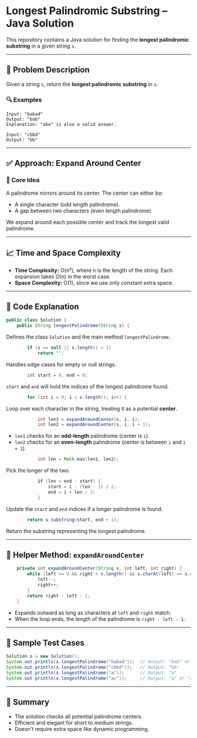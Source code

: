 # Longest Palindromic Substring – Java Solution

This repository contains a Java solution for finding the **longest palindromic substring** in a given string `s`.

---

## 🧠 Problem Description

Given a string `s`, return the **longest palindromic substring** in `s`.

### 🔍 Examples

```text
Input: "babad"
Output: "bab"
Explanation: "aba" is also a valid answer.

Input: "cbbd"
Output: "bb"
```

---

## ✅ Approach: Expand Around Center

### 🔧 Core Idea

A palindrome mirrors around its center. The center can either be:

- A single character (odd length palindrome).
- A gap between two characters (even length palindrome).

We expand around each possible center and track the longest valid palindrome.

---

## 📈 Time and Space Complexity

- **Time Complexity:** O(n²), where n is the length of the string. Each expansion takes O(n) in the worst case.
- **Space Complexity:** O(1), since we use only constant extra space.

---

## 📄 Code Explanation

```java
public class Solution {
    public String longestPalindrome(String s) {
```

Defines the class `Solution` and the main method `longestPalindrome`.

```java
        if (s == null || s.length() < 1) 
            return "";
```

Handles edge cases for empty or null strings.

```java
        int start = 0, end = 0;
```

`start` and `end` will hold the indices of the longest palindrome found.

```java
        for (int i = 0; i < s.length(); i++) {
```

Loop over each character in the string, treating it as a potential **center**.

```java
            int len1 = expandAroundCenter(s, i, i); 
            int len2 = expandAroundCenter(s, i, i + 1);  
```

- `len1` checks for an **odd-length** palindrome (center is `i`).
- `len2` checks for an **even-length** palindrome (center is between `i` and `i + 1`).

```java
            int len = Math.max(len1, len2);
```

Pick the longer of the two.

```java
            if (len > end - start) {
                start = i - (len - 1) / 2;
                end = i + len / 2;
            }
```

Update the `start` and `end` indices if a longer palindrome is found.

```java
        return s.substring(start, end + 1);
```

Return the substring representing the longest palindrome.

---

## 🔄 Helper Method: `expandAroundCenter`

```java
    private int expandAroundCenter(String s, int left, int right) {
        while (left >= 0 && right < s.length() && s.charAt(left) == s.charAt(right)) {
            left--;
            right++;
        }
        return right - left - 1;
    }
```

- Expands outward as long as characters at `left` and `right` match.
- When the loop ends, the length of the palindrome is `right - left - 1`.

---

## 🧪 Sample Test Cases

```java
Solution s = new Solution();
System.out.println(s.longestPalindrome("babad"));  // Output: "bab" or "aba"
System.out.println(s.longestPalindrome("cbbd"));   // Output: "bb"
System.out.println(s.longestPalindrome("a"));      // Output: "a"
System.out.println(s.longestPalindrome("ac"));     // Output: "a" or "c"
```

---

## 📌 Summary

- The solution checks all potential palindrome centers.
- Efficient and elegant for short to medium strings.
- Doesn't require extra space like dynamic programming.
